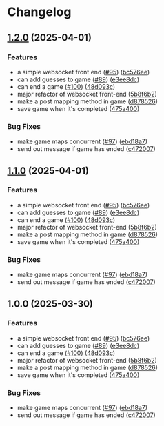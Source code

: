 # Changelog

## [1.2.0](https://github.com/LowkeyLab/gradle-monorepo/compare/v1.1.0...v1.2.0) (2025-04-01)


### Features

* a simple websocket front end ([#95](https://github.com/LowkeyLab/gradle-monorepo/issues/95)) ([bc576ee](https://github.com/LowkeyLab/gradle-monorepo/commit/bc576eee9f803c5ed553678e27d0fce0631038b7))
* can add guesses to game ([#89](https://github.com/LowkeyLab/gradle-monorepo/issues/89)) ([e3ee8dc](https://github.com/LowkeyLab/gradle-monorepo/commit/e3ee8dc580bc4d21acb6eb4371c1d500a81af6bd))
* can end a game ([#100](https://github.com/LowkeyLab/gradle-monorepo/issues/100)) ([48d093c](https://github.com/LowkeyLab/gradle-monorepo/commit/48d093c307d8335d2519b37c45d09010c3312f48))
* major refactor of websocket front-end ([5b8f6b2](https://github.com/LowkeyLab/gradle-monorepo/commit/5b8f6b2a91015d43118469c412abe3a36eecd445))
* make a post mapping method in game ([d878526](https://github.com/LowkeyLab/gradle-monorepo/commit/d87852632dbc949f1ce7cda8c4be9473615c51d6))
* save game when it's completed ([475a400](https://github.com/LowkeyLab/gradle-monorepo/commit/475a4005ccf2c641a037e5c82094710c75a854de))


### Bug Fixes

* make game maps concurrent ([#97](https://github.com/LowkeyLab/gradle-monorepo/issues/97)) ([ebd18a7](https://github.com/LowkeyLab/gradle-monorepo/commit/ebd18a74285fb8ad620ef2b57fc66199372472c1))
* send out message if game has ended ([c472007](https://github.com/LowkeyLab/gradle-monorepo/commit/c47200748a960754c0cb825b42dd014d8161c551))

## [1.1.0](https://github.com/LowkeyLab/gradle-monorepo/compare/v1.0.0...v1.1.0) (2025-04-01)


### Features

* a simple websocket front end ([#95](https://github.com/LowkeyLab/gradle-monorepo/issues/95)) ([bc576ee](https://github.com/LowkeyLab/gradle-monorepo/commit/bc576eee9f803c5ed553678e27d0fce0631038b7))
* can add guesses to game ([#89](https://github.com/LowkeyLab/gradle-monorepo/issues/89)) ([e3ee8dc](https://github.com/LowkeyLab/gradle-monorepo/commit/e3ee8dc580bc4d21acb6eb4371c1d500a81af6bd))
* can end a game ([#100](https://github.com/LowkeyLab/gradle-monorepo/issues/100)) ([48d093c](https://github.com/LowkeyLab/gradle-monorepo/commit/48d093c307d8335d2519b37c45d09010c3312f48))
* major refactor of websocket front-end ([5b8f6b2](https://github.com/LowkeyLab/gradle-monorepo/commit/5b8f6b2a91015d43118469c412abe3a36eecd445))
* make a post mapping method in game ([d878526](https://github.com/LowkeyLab/gradle-monorepo/commit/d87852632dbc949f1ce7cda8c4be9473615c51d6))
* save game when it's completed ([475a400](https://github.com/LowkeyLab/gradle-monorepo/commit/475a4005ccf2c641a037e5c82094710c75a854de))


### Bug Fixes

* make game maps concurrent ([#97](https://github.com/LowkeyLab/gradle-monorepo/issues/97)) ([ebd18a7](https://github.com/LowkeyLab/gradle-monorepo/commit/ebd18a74285fb8ad620ef2b57fc66199372472c1))
* send out message if game has ended ([c472007](https://github.com/LowkeyLab/gradle-monorepo/commit/c47200748a960754c0cb825b42dd014d8161c551))

## 1.0.0 (2025-03-30)


### Features

* a simple websocket front end ([#95](https://github.com/LowkeyLab/gradle-monorepo/issues/95)) ([bc576ee](https://github.com/LowkeyLab/gradle-monorepo/commit/bc576eee9f803c5ed553678e27d0fce0631038b7))
* can add guesses to game ([#89](https://github.com/LowkeyLab/gradle-monorepo/issues/89)) ([e3ee8dc](https://github.com/LowkeyLab/gradle-monorepo/commit/e3ee8dc580bc4d21acb6eb4371c1d500a81af6bd))
* can end a game ([#100](https://github.com/LowkeyLab/gradle-monorepo/issues/100)) ([48d093c](https://github.com/LowkeyLab/gradle-monorepo/commit/48d093c307d8335d2519b37c45d09010c3312f48))
* major refactor of websocket front-end ([5b8f6b2](https://github.com/LowkeyLab/gradle-monorepo/commit/5b8f6b2a91015d43118469c412abe3a36eecd445))
* make a post mapping method in game ([d878526](https://github.com/LowkeyLab/gradle-monorepo/commit/d87852632dbc949f1ce7cda8c4be9473615c51d6))
* save game when it's completed ([475a400](https://github.com/LowkeyLab/gradle-monorepo/commit/475a4005ccf2c641a037e5c82094710c75a854de))


### Bug Fixes

* make game maps concurrent ([#97](https://github.com/LowkeyLab/gradle-monorepo/issues/97)) ([ebd18a7](https://github.com/LowkeyLab/gradle-monorepo/commit/ebd18a74285fb8ad620ef2b57fc66199372472c1))
* send out message if game has ended ([c472007](https://github.com/LowkeyLab/gradle-monorepo/commit/c47200748a960754c0cb825b42dd014d8161c551))
